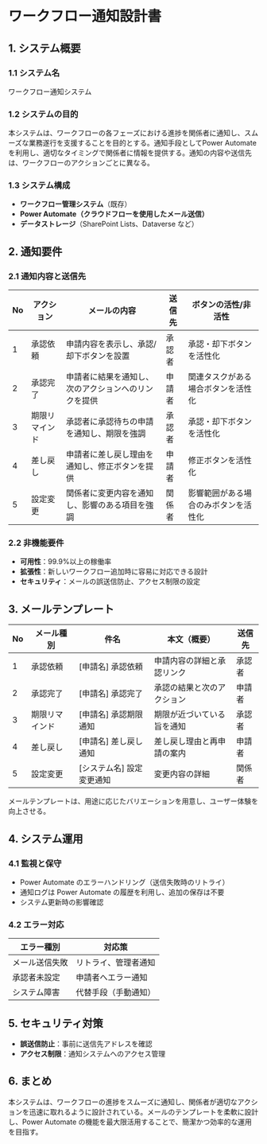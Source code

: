 # ワークフロー通知設計書

## 1. システム概要
### 1.1 システム名
ワークフロー通知システム

### 1.2 システムの目的
本システムは、ワークフローの各フェーズにおける進捗を関係者に通知し、スムーズな業務遂行を支援することを目的とする。通知手段としてPower Automateを利用し、適切なタイミングで関係者に情報を提供する。通知の内容や送信先は、ワークフローのアクションごとに異なる。

### 1.3 システム構成
- **ワークフロー管理システム**（既存）
- **Power Automate（クラウドフローを使用したメール送信）**
- **データストレージ**（SharePoint Lists、Dataverse など）

## 2. 通知要件
### 2.1 通知内容と送信先
| No | アクション | メールの内容 | 送信先 | ボタンの活性/非活性 |
|----|-----------|--------------|--------|----------------|
| 1 | 承認依頼 | 申請内容を表示し、承認/却下ボタンを設置 | 承認者 | 承認・却下ボタンを活性化 |
| 2 | 承認完了 | 申請者に結果を通知し、次のアクションへのリンクを提供 | 申請者 | 関連タスクがある場合ボタンを活性化 |
| 3 | 期限リマインド | 承認者に承認待ちの申請を通知し、期限を強調 | 承認者 | 承認・却下ボタンを活性化 |
| 4 | 差し戻し | 申請者に差し戻し理由を通知し、修正ボタンを提供 | 申請者 | 修正ボタンを活性化 |
| 5 | 設定変更 | 関係者に変更内容を通知し、影響のある項目を強調 | 関係者 | 影響範囲がある場合のみボタンを活性化 |

### 2.2 非機能要件
- **可用性**：99.9%以上の稼働率
- **拡張性**：新しいワークフロー追加時に容易に対応できる設計
- **セキュリティ**：メールの誤送信防止、アクセス制限の設定

## 3. メールテンプレート
| No | メール種別 | 件名 | 本文（概要） | 送信先 |
|----|-----------|------|--------------|--------|
| 1 | 承認依頼 | [申請名] 承認依頼 | 申請内容の詳細と承認リンク | 承認者 |
| 2 | 承認完了 | [申請名] 承認完了 | 承認の結果と次のアクション | 申請者 |
| 3 | 期限リマインド | [申請名] 承認期限通知 | 期限が近づいている旨を通知 | 承認者 |
| 4 | 差し戻し | [申請名] 差し戻し通知 | 差し戻し理由と再申請の案内 | 申請者 |
| 5 | 設定変更 | [システム名] 設定変更通知 | 変更内容の詳細 | 関係者 |

メールテンプレートは、用途に応じたバリエーションを用意し、ユーザー体験を向上させる。

## 4. システム運用
### 4.1 監視と保守
- Power Automate のエラーハンドリング（送信失敗時のリトライ）
- 通知ログは Power Automate の履歴を利用し、追加の保存は不要
- システム更新時の影響確認

### 4.2 エラー対応
| エラー種別 | 対応策 |
|-----------|--------|
| メール送信失敗 | リトライ、管理者通知 |
| 承認者未設定 | 申請者へエラー通知 |
| システム障害 | 代替手段（手動通知） |

## 5. セキュリティ対策
- **誤送信防止**：事前に送信先アドレスを確認
- **アクセス制限**：通知システムへのアクセス管理

## 6. まとめ
本システムは、ワークフローの進捗をスムーズに通知し、関係者が適切なアクションを迅速に取れるように設計されている。メールのテンプレートを柔軟に設計し、Power Automate の機能を最大限活用することで、簡潔かつ効率的な運用を目指す。

